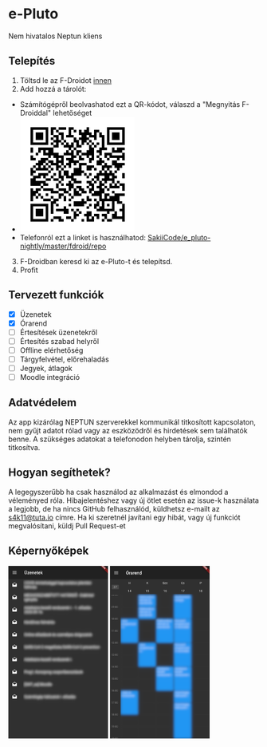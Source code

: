 # e-Pluto

Nem hivatalos Neptun kliens

## Telepítés

1. Töltsd le az F-Droidot [innen](https://f-droid.org/hu/)
2. Add hozzá a tárolót:
  * Számítógépről beolvashatod ezt a QR-kódot, válaszd a "Megnyitás F-Droiddal" lehetőséget
  * <img src="https://raw.githubusercontent.com/SakiiCode/e_pluto-nightly/master/icon.png" width="230"/>
  * Telefonról ezt a linket is használhatod: [SakiiCode/e_pluto-nightly/master/fdroid/repo](https://raw.githubusercontent.com/SakiiCode/e_pluto-nightly/master/fdroid/repo)
3. F-Droidban keresd ki az e-Pluto-t és telepítsd.
4. Profit


## Tervezett funkciók

- [x] Üzenetek
- [x] Órarend
- [ ] Értesítések üzenetekről
- [ ] Értesítés szabad helyről
- [ ] Offline elérhetőség
- [ ] Tárgyfelvétel, előrehaladás
- [ ] Jegyek, átlagok
- [ ] Moodle integráció

## Adatvédelem
Az app kizárólag NEPTUN szerverekkel kommunikál titkosított kapcsolaton, nem gyűjt adatot rólad vagy az eszközödről és hirdetések sem találhatók benne. A szükséges adatokat a telefonodon helyben tárolja, szintén titkosítva.

## Hogyan segíthetek?
A legegyszerűbb ha csak használod az alkalmazást és elmondod a véleményed róla. Hibajelentéshez vagy új ötlet esetén az issue-k használata a legjobb, de ha nincs GitHub felhasználód, küldhetsz e-mailt az s4k11@tuta.io címre. Ha ki szeretnél javítani egy hibát, vagy új funkciót megvalósítani, küldj Pull Request-et

## Képernyőképek
<img src="https://raw.githubusercontent.com/SakiiCode/e_pluto/assets/msg.png" width="200" alt="messages"/> <img src="https://raw.githubusercontent.com/SakiiCode/e_pluto/assets/timetable.png" width="200" alt="timetable"/>
